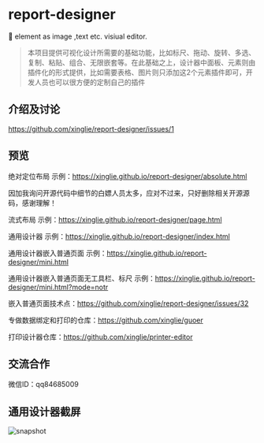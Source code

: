 # report-designer
🚀 element as image ,text etc. visiual editor.
> 本项目提供可视化设计所需要的基础功能，比如标尺、拖动、旋转、多选、复制、粘贴、组合、无限嵌套等。在此基础之上，设计器中面板、元素则由插件化的形式提供，比如需要表格、图片则只添加这2个元素插件即可，开发人员也可以很方便的定制自己的插件
## 介绍及讨论
https://github.com/xinglie/report-designer/issues/1

## 预览

绝对定位布局 示例：https://xinglie.github.io/report-designer/absolute.html

因加我询问开源代码中细节的白嫖人员太多，应对不过来，只好删除相关开源源码，感谢理解！

流式布局 示例：https://xinglie.github.io/report-designer/page.html

通用设计器 示例：https://xinglie.github.io/report-designer/index.html

通用设计器嵌入普通页面 示例：https://xinglie.github.io/report-designer/mini.html

通用设计器嵌入普通页面无工具栏、标尺 示例：https://xinglie.github.io/report-designer/mini.html?mode=notr

嵌入普通页面技术点：https://github.com/xinglie/report-designer/issues/32

专做数据绑定和打印的仓库：https://github.com/xinglie/guoer

打印设计器仓库：https://github.com/xinglie/printer-editor


## 交流合作
微信ID：qq84685009 

## 通用设计器截屏
![snapshot](https://xinglie.github.io/report-designer/snapshot.png)
